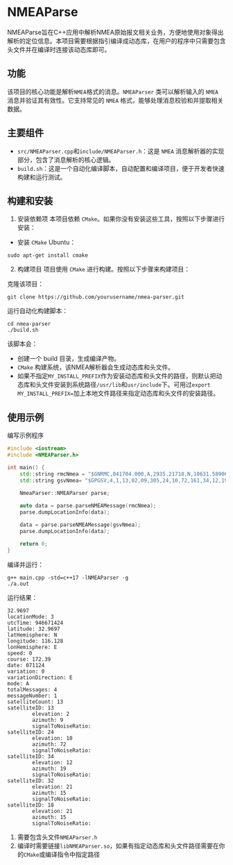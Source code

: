 # NMEAParse
NMEAParse旨在C++应用中解析NMEA原始报文相关业务，方便地使用对象得出解析的定位信息。本项目需要根据指引编译成动态库，在用户的程序中只需要包含头文件并在编译时连接该动态库即可。

## 功能

该项目的核心功能是解析`NMEA`格式的消息。`NMEAParser` 类可以解析输入的 `NMEA` 消息并验证其有效性。它支持常见的 `NMEA` 格式，能够处理消息校验和并提取相关数据。

## 主要组件

* `src/NMEAParser.cpp`和`include/NMEAParser.h`：这是 `NMEA` 消息解析器的实现部分，包含了消息解析的核心逻辑。
* `build.sh`：这是一个自动化编译脚本，自动配置和编译项目，便于开发者快速构建和运行测试。

## 构建和安装

1. 安装依赖项
本项目依赖 `CMake`。如果你没有安装这些工具，按照以下步骤进行安装：

* 安装 `CMake`
Ubuntu：
```
sudo apt-get install cmake
```

2. 构建项目
项目使用 `CMake` 进行构建。按照以下步骤来构建项目：

克隆该项目：
```
git clone https://github.com/yourusername/nmea-parser.git
```
运行自动化构建脚本：
```
cd nmea-parser
./build.sh
```
该脚本会：
* 创建一个 build 目录，生成编译产物。
* `CMake` 构建系统，该NMEA解析器会生成动态库和头文件。
* 如果不指定`MY_INSTALL_PREFIX`作为安装动态库和头文件的路径，则默认把动态库和头文件安装到系统路径`/usr/lib`和`usr/include`下。可用过`export MY_INSTALL_PREFIX=`加上本地文件路径来指定动态库和头文件的安装路径。

## 使用示例

编写示例程序
```cpp
#include <iostream>
#include <NMEAParser.h>

int main() {
    std::string rmcNmea = "$GNRMC,041704.000,A,2935.21718,N,10631.58906,E,0.00,172.39,071124,,,A*7E";
    std::string gsvNmea= "$GPGSV,4,1,13,02,09,305,24,10,72,161,34,12,19,048,32,21,15,288,18*7A";

    NmeaParser::NMEAParser parse;
    
    auto data = parse.parseNMEAMessage(rmcNmea);
    parse.dumpLocationInfo(data);

    data = parse.parseNMEAMessage(gsvNmea);
    parse.dumpLocationInfo(data);

    return 0;
}
```

编译并运行：
```
g++ main.cpp -std=c++17 -lNMEAParser -g
./a.out
```

运行结果：
```
32.9697
locationMode: 3
utcTime: 946671424
latitude: 32.9697
latHemisphere: N
longitude: 116.128
lonHemisphere: E
speed: 0
course: 172.39
date: 071124
variation: 0
variationDirection: E
mode: A
totalMessages: 4
messageNumber: 1
satelliteCount: 13
satelliteID: 13
        elevation: 2
        azimuth: 9
        signalToNoiseRatio: 
satelliteID: 24
        elevation: 10
        azimuth: 72
        signalToNoiseRatio: 
satelliteID: 34
        elevation: 12
        azimuth: 19
        signalToNoiseRatio: 
satelliteID: 32
        elevation: 21
        azimuth: 15
        signalToNoiseRatio: 
satelliteID: 18
        elevation: 21
        azimuth: 15
        signalToNoiseRatio: 
```

1. 需要包含头文件`NMEAParser.h`
2. 编译时需要链接`libNMEAParser.so`，如果有指定动态库和头文件路径需要在你的`CMake`或编译指令中指定路径
